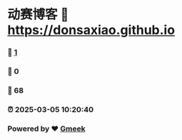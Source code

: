 # 动赛博客 :link: https://donsaxiao.github.io 
### :page_facing_up: [1](https://donsaxiao.github.io/tag.html) 
### :speech_balloon: 0 
### :hibiscus: 68 
### :alarm_clock: 2025-03-05 10:20:40 
### Powered by :heart: [Gmeek](https://github.com/Meekdai/Gmeek)
